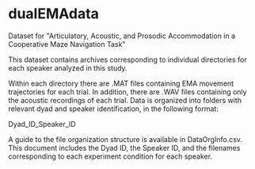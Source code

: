 # dualEMAdata
Dataset for "Articulatory, Acoustic, and Prosodic Accommodation  in a Cooperative Maze Navigation Task"

This dataset contains archives corresponding to individual directories for each speaker analyzed in this study.

Within each directory there are .MAT files containing EMA movement trajectories for each trial. In addition, there are .WAV files containing only the acoustic recordings of each trial. Data is organized into folders with relevant dyad and speaker identification, in the following format:

Dyad_ID_Speaker_ID

A guide to the file organization structure is available in DataOrgInfo.csv. This document includes the Dyad ID, the Speaker ID, and the filenames corresponding to each experiment condition for each speaker.
